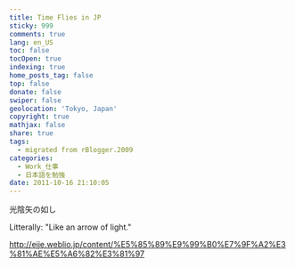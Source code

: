 ```yaml
---
title: Time Flies in JP
sticky: 999
comments: true
lang: en_US
toc: false
tocOpen: true
indexing: true
home_posts_tag: false
top: false
donate: false
swiper: false
geolocation: 'Tokyo, Japan'
copyright: true
mathjax: false
share: true
tags:
  - migrated from rBlogger.2009
categories:
  - Work_仕事
  - 日本語を勉強
date: 2011-10-16 21:10:05
---
```


 光陰矢の如し
 
 Litterally: "Like an arrow of light."
 
 http://ejje.weblio.jp/content/%E5%85%89%E9%99%B0%E7%9F%A2%E3%81%AE%E5%A6%82%E3%81%97